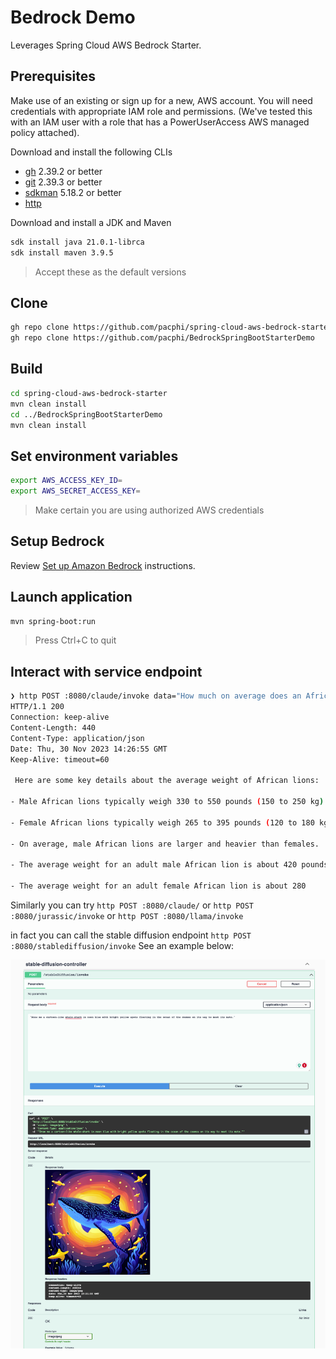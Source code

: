 # Bedrock Demo

Leverages Spring Cloud AWS Bedrock Starter.

## Prerequisites

Make use of an existing or sign up for a new, AWS account. You will need credentials with appropriate IAM role and permissions. (We've tested this with an IAM user with a role that has a PowerUserAccess AWS managed policy attached).

Download and install the following CLIs

* [gh](https://github.com/cli/cli#installation) 2.39.2 or better
* [git](https://git-scm.com/book/en/v2/Getting-Started-Installing-Git) 2.39.3 or better
* [sdkman](https://sdkman.io/install) 5.18.2 or better
* [http](https://httpie.io/docs/cli/installation)

Download and install a JDK and Maven

```bash
sdk install java 21.0.1-librca
sdk install maven 3.9.5
```
> Accept these as the default versions


## Clone

```bash
gh repo clone https://github.com/pacphi/spring-cloud-aws-bedrock-starter
gh repo clone https://github.com/pacphi/BedrockSpringBootStarterDemo
```


## Build

```bash
cd spring-cloud-aws-bedrock-starter
mvn clean install
cd ../BedrockSpringBootStarterDemo
mvn clean install
```

## Set environment variables

```bash
export AWS_ACCESS_KEY_ID=
export AWS_SECRET_ACCESS_KEY=
```
> Make certain you are using authorized AWS credentials


## Setup Bedrock

Review [Set up Amazon Bedrock](https://docs.aws.amazon.com/bedrock/latest/userguide/setting-up.html) instructions.


## Launch application

```bash
mvn spring-boot:run
```
> Press Ctrl+C to quit


## Interact with service endpoint

```bash
❯ http POST :8080/claude/invoke data="How much on average does an African lion weigh in pounds"
HTTP/1.1 200
Connection: keep-alive
Content-Length: 440
Content-Type: application/json
Date: Thu, 30 Nov 2023 14:26:55 GMT
Keep-Alive: timeout=60

 Here are some key details about the average weight of African lions:

- Male African lions typically weigh 330 to 550 pounds (150 to 250 kg).

- Female African lions typically weigh 265 to 395 pounds (120 to 180 kg).

- On average, male African lions are larger and heavier than females. 

- The average weight for an adult male African lion is about 420 pounds (190 kg).

- The average weight for an adult female African lion is about 280
```

Similarly you can try `http POST :8080/claude/` or `http POST :8080/jurassic/invoke` or `http POST :8080/llama/invoke` 

in fact you can call the stable diffusion endpoint `http POST :8080/stablediffusion/invoke` 
See an example below:

![img.png](assets/img.png)

```bash